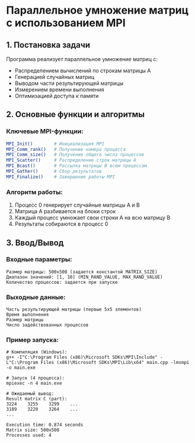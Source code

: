 # Параллельное умножение матриц с использованием MPI

## 1. Постановка задачи
Программа реализует параллельное умножение матриц с:
- Распределением вычислений по строкам матрицы A
- Генерацией случайных матриц
- Выводом части результирующей матрицы
- Измерением времени выполнения
- Оптимизацией доступа к памяти

## 2. Основные функции и алгоритмы

### Ключевые MPI-функции:
```bash
MPI_Init()        # Инициализация MPI
MPI_Comm_rank()   # Получение номера процесса
MPI_Comm_size()   # Получение общего числа процессов
MPI_Scatter()     # Распределение строк матрицы A
MPI_Bcast()       # Рассылка матрицы B всем процессам
MPI_Gather()      # Сбор результатов
MPI_Finalize()    # Завершение работы MPI
```

### Алгоритм работы:
1. Процесс 0 генерирует случайные матрицы A и B
2. Матрица A разбивается на блоки строк
3. Каждый процесс умножает свои строки A на всю матрицу B
4. Результаты собираются в процесс 0

## 3. Ввод/Вывод
### Входные параметры:
```
Размер матрицы: 500x500 (задается константой MATRIX_SIZE)
Диапазон значений: [1, 10] (MIN_RAND_VALUE, MAX_RAND_VALUE)
Количество процессов: задается при запуске
```
### Выходные данные:
```
Часть результирующей матрицы (первые 5x5 элементов)
Время выполнения
Размер матрицы
Число задействованных процессов
```

### Пример запуска:
```
# Компиляция (Windows):
g++ -I"C:\Program Files (x86)\Microsoft SDKs\MPI\Include" -L"C:\Program Files (x86)\Microsoft SDKs\MPI\Lib\x64" main.cpp -lmsmpi -o main.exe

# Запуск (4 процесса):
mpiexec -n 4 main.exe

# Ожидаемый вывод:
Result matrix C (part):
3224    3255    3299    ... 
3189    3220    3264    ...
... 

Execution time: 0.874 seconds
Matrix size: 500x500
Processes used: 4
```